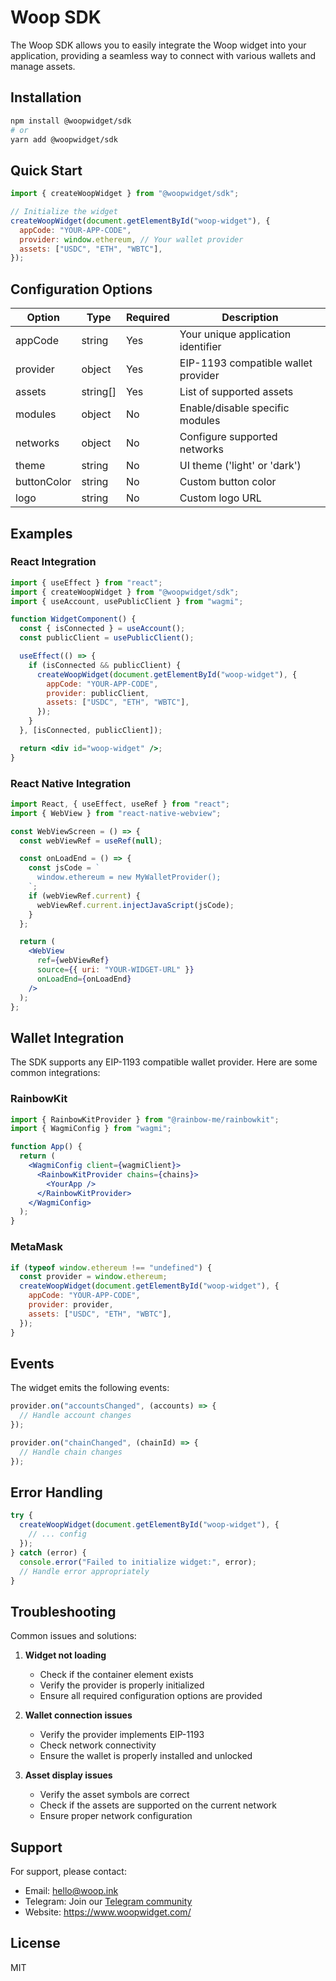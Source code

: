# Woop SDK

The Woop SDK allows you to easily integrate the Woop widget into your application, providing a seamless way to connect with various wallets and manage assets.

## Installation

```bash
npm install @woopwidget/sdk
# or
yarn add @woopwidget/sdk
```

## Quick Start

```javascript
import { createWoopWidget } from "@woopwidget/sdk";

// Initialize the widget
createWoopWidget(document.getElementById("woop-widget"), {
  appCode: "YOUR-APP-CODE",
  provider: window.ethereum, // Your wallet provider
  assets: ["USDC", "ETH", "WBTC"],
});
```

## Configuration Options

| Option      | Type     | Required | Description                         |
| ----------- | -------- | -------- | ----------------------------------- |
| appCode     | string   | Yes      | Your unique application identifier  |
| provider    | object   | Yes      | EIP-1193 compatible wallet provider |
| assets      | string[] | Yes      | List of supported assets            |
| modules     | object   | No       | Enable/disable specific modules     |
| networks    | object   | No       | Configure supported networks        |
| theme       | string   | No       | UI theme ('light' or 'dark')        |
| buttonColor | string   | No       | Custom button color                 |
| logo        | string   | No       | Custom logo URL                     |

## Examples

### React Integration

```jsx
import { useEffect } from "react";
import { createWoopWidget } from "@woopwidget/sdk";
import { useAccount, usePublicClient } from "wagmi";

function WidgetComponent() {
  const { isConnected } = useAccount();
  const publicClient = usePublicClient();

  useEffect(() => {
    if (isConnected && publicClient) {
      createWoopWidget(document.getElementById("woop-widget"), {
        appCode: "YOUR-APP-CODE",
        provider: publicClient,
        assets: ["USDC", "ETH", "WBTC"],
      });
    }
  }, [isConnected, publicClient]);

  return <div id="woop-widget" />;
}
```

### React Native Integration

```jsx
import React, { useEffect, useRef } from "react";
import { WebView } from "react-native-webview";

const WebViewScreen = () => {
  const webViewRef = useRef(null);

  const onLoadEnd = () => {
    const jsCode = `
      window.ethereum = new MyWalletProvider();
    `;
    if (webViewRef.current) {
      webViewRef.current.injectJavaScript(jsCode);
    }
  };

  return (
    <WebView
      ref={webViewRef}
      source={{ uri: "YOUR-WIDGET-URL" }}
      onLoadEnd={onLoadEnd}
    />
  );
};
```

## Wallet Integration

The SDK supports any EIP-1193 compatible wallet provider. Here are some common integrations:

### RainbowKit

```jsx
import { RainbowKitProvider } from "@rainbow-me/rainbowkit";
import { WagmiConfig } from "wagmi";

function App() {
  return (
    <WagmiConfig client={wagmiClient}>
      <RainbowKitProvider chains={chains}>
        <YourApp />
      </RainbowKitProvider>
    </WagmiConfig>
  );
}
```

### MetaMask

```javascript
if (typeof window.ethereum !== "undefined") {
  const provider = window.ethereum;
  createWoopWidget(document.getElementById("woop-widget"), {
    appCode: "YOUR-APP-CODE",
    provider: provider,
    assets: ["USDC", "ETH", "WBTC"],
  });
}
```

## Events

The widget emits the following events:

```javascript
provider.on("accountsChanged", (accounts) => {
  // Handle account changes
});

provider.on("chainChanged", (chainId) => {
  // Handle chain changes
});
```

## Error Handling

```javascript
try {
  createWoopWidget(document.getElementById("woop-widget"), {
    // ... config
  });
} catch (error) {
  console.error("Failed to initialize widget:", error);
  // Handle error appropriately
}
```

## Troubleshooting

Common issues and solutions:

1. **Widget not loading**

   - Check if the container element exists
   - Verify the provider is properly initialized
   - Ensure all required configuration options are provided

2. **Wallet connection issues**

   - Verify the provider implements EIP-1193
   - Check network connectivity
   - Ensure the wallet is properly installed and unlocked

3. **Asset display issues**
   - Verify the asset symbols are correct
   - Check if the assets are supported on the current network
   - Ensure proper network configuration

## Support

For support, please contact:

- Email: hello@woop.ink
- Telegram: Join our [Telegram community](https://t.me/woop_pay)
- Website: https://www.woopwidget.com/

## License

MIT
